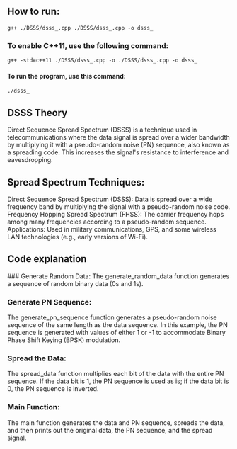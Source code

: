 
## How to run:
    g++ ./DSSS/dsss_.cpp ./DSSS/dsss_.cpp -o dsss_ 
### To enable C++11, use the following command:
    g++ -std=c++11 ./DSSS/dsss_.cpp -o ./DSSS/dsss_.cpp -o dsss_ 
#### To run the program, use this command:
    ./dsss_


## DSSS Theory
Direct Sequence Spread Spectrum (DSSS) is a technique used in telecommunications where the data signal is spread over a wider bandwidth by multiplying it with a pseudo-random noise (PN) sequence, also known as a spreading code. This increases the signal's resistance to interference and eavesdropping.

## Spread Spectrum Techniques:

Direct Sequence Spread Spectrum (DSSS): Data is spread over a wide frequency band by multiplying the signal with a pseudo-random noise code.
Frequency Hopping Spread Spectrum (FHSS): The carrier frequency hops among many frequencies according to a pseudo-random sequence.
Applications: Used in military communications, GPS, and some wireless LAN technologies (e.g., early versions of Wi-Fi).

## Code explanation

### Generate Random Data:
The generate_random_data function generates a sequence of random binary data (0s and 1s).

### Generate PN Sequence:

The generate_pn_sequence function generates a pseudo-random noise sequence of the same length as the data sequence. In this example, the PN sequence is generated with values of either 1 or -1 to accommodate Binary Phase Shift Keying (BPSK) modulation.

### Spread the Data:

The spread_data function multiplies each bit of the data with the entire PN sequence. If the data bit is 1, the PN sequence is used as is; if the data bit is 0, the PN sequence is inverted.

### Main Function:

The main function generates the data and PN sequence, spreads the data, and then prints out the original data, the PN sequence, and the spread signal.

